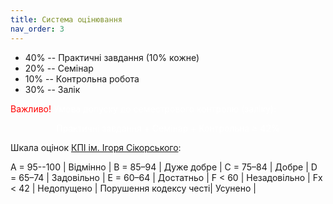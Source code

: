 ```yaml
---
title: Система оцiнювання
nav_order: 3
---
```



- 40% -- Практичнi завдання (10% кожне)
- 20% -- Семінар
- 10% -- Контрольна робота
- 30% -- Залік 

<summary>
<font color="red">
Важливо!</font> <font color="white">Умова допуску до семестрового контролю (заліку):

 <p align="center"> 
 Практичнi завдання + Семінар + Контрольна ≥ 42%
</p>
</font>
</summary>

Шкала оцiнок [КПI iм. Iгоря Сiкорського](https://kpi.ua/grading):


A = 95--100 | Вiдмiнно |
B = 85–94 | Дуже добре |
C = 75–84 | Добре |
D = 65–74 | Задовiльно |
E = 60–64 | Достатньо |
F < 60 | Незадовiльно |
Fx < 42 | Недопущено |
Порушення кодексу честi| Усунено |